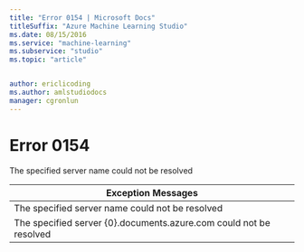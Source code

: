 ```yaml
---
title: "Error 0154 | Microsoft Docs"
titleSuffix: "Azure Machine Learning Studio"
ms.date: 08/15/2016
ms.service: "machine-learning"
ms.subservice: "studio"
ms.topic: "article"


author: ericlicoding
ms.author: amlstudiodocs
manager: cgronlun
---
```

# Error 0154  
 The specified server name could not be resolved  
  
|Exception Messages|  
|------------------------|  
|The specified server name could not be resolved|  
|The specified server {0}.documents.azure.com could not be resolved|
